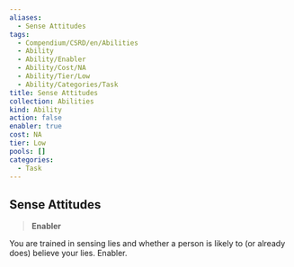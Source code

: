 ```yaml
---
aliases:
  - Sense Attitudes
tags:
  - Compendium/CSRD/en/Abilities
  - Ability
  - Ability/Enabler
  - Ability/Cost/NA
  - Ability/Tier/Low
  - Ability/Categories/Task
title: Sense Attitudes
collection: Abilities
kind: Ability
action: false
enabler: true
cost: NA
tier: Low
pools: []
categories:
  - Task
---
```

## Sense Attitudes    
>**Enabler**  
    
You are trained in sensing lies and whether a person is likely to (or already does) believe your lies. Enabler.